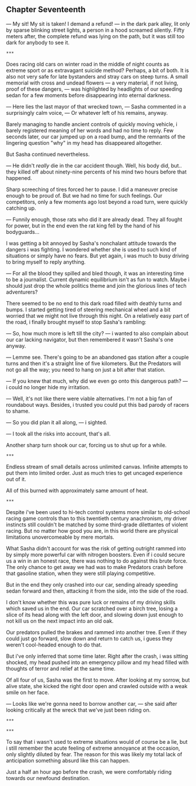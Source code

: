 Chapter Seventeenth
-------------------

— My sit! My sit is taken! I demand a refund! — in the dark park alley, lit only
by sparse blinking street lights, a person in a hood screamed silently. Fifty
meters after, the complete refund was lying on the path, but it was still too
dark for anybody to see it.

    ***

Does racing old cars on winter road in the middle of night counts as extreme
sport or as extravagant suicide method? Perhaps, a bit of both. It is also not
very safe for late bystanders and stray cars on steep turns. A small memorial
with cross and undead flowers — a very material, if not living, proof of these
dangers, — was highlighted by headlights of our speeding sedan for a few moments
before disappearing into eternal darkness.

— Here lies the last mayor of that wrecked town, — Sasha commented in a
surprisingly calm voice, — Or whatever left of his remains, anyway.

Barely managing to handle ancient controls of quickly moving vehicle, i barely
registered meaning of her words and had no time to reply. Few seconds later, our
car jumped up on a road bump, and the remnants of the lingering question "why"
in my head has disappeared altogether.

But Sasha continued nevertheless.

— He didn't *really* die in the car accident though. Well, his body did,
but.. they killed off about ninety-nine percents of his mind two hours before
that happened.

Sharp screeching of tires forced her to pause. I did a maneuver precise enough
to be proud of. But we had no time for such feelings. Our competitors, only a
few moments ago lost beyond a road turn, were quickly catching up.

— Funnily enough, those rats who did it are already dead. They all fought for
power, but in the end even the rat king fell by the hand of his bodyguards...

I was getting a bit annoyed by Sasha's nonchalant attitude towards the dangers i
was fighting. I wondered whether she is used to such kind of situations or
simply have no fears. But yet again, i was much to busy driving to bring myself
to reply anything.

— For all the blood they spilled and bled though, it was an interesting time to
be a journalist. Current dynamic equilibrium isn't as fun to watch. Maybe i
should just drop the whole politics theme and join the glorious lines of tech
adventurers?

There seemed to be no end to this dark road filled with deathly turns and
bumps. I started getting tired of steering mechanical wheel and a bit worried
that we might not live through this night. On a relatively easy part of the
road, i finally brought myself to stop Sasha's rambling:

— So, how much more is left till the city? — i wanted to also complain about our
car lacking navigator, but then remembered it wasn't Sasha's one anyway.

— Lemme see. There's going to be an abandoned gas station after a couple turns
and then it's a straight line of five kilometers. But the Predators will not go
all the way; you need to hang on just a bit after that station.

— If you knew that much, why did we even go onto this dangerous path? — i could
no longer hide my irritation.

— Well, it's not like there were viable alternatives. I'm not a big fan of
roundabout ways. Besides, i trusted you could put this bad parody of racers to
shame.

— So you did plan it all along, — i sighted.

— I took all the risks into account, that's all.

Another sharp turn shook our car, forcing us to shut up for a while.

    ***

Endless stream of small details across unlimited canvas. Infinite attempts to
put them into limited order. Just as much tries to get uncaged experience out of
it.

All of this burned with approximately same amount of heat.

    ***

Despite i've been used to hi-tech control systems more similar to old-school
racing game controls than to this twentieth century anachronism, my driver
instincts still couldn't be matched by some third-grade dilettantes of violent
racing. But no matter how good you are, in this world there are physical
limitations unovercomeable by mere mortals.

What Sasha didn't account for was the risk of getting outright rammed into by
simply more powerful car with nitrogen boosters. Even if i could secure us a win
in an honest race, there was nothing to do against this brute force. The only
chance to get away we had was to make Predators crash before that gasoline
station, when they were still playing competitive.

But in the end they only crashed into our car, sending already speeding sedan
forward and then, attacking it from the side, into the side of the road.

I don't know whether this was pure luck or remains of my driving skills which
saved us in the end. Our car scratched over a birch tree, losing a slice of its
head along with the left door, and slowing down just enough to not kill us on
the next impact into an old oak.

Our predators pulled the brakes and rammed into another tree. Even if they could
just go forward, slow down and return to catch us, i guess they weren't
cool-headed enough to do that.

But i've only inferred that some time later. Right after the crash, i was
sitting shocked, my head pushed into an emergency pillow and my head filled with
thoughts of terror and relief at the same time.

Of all four of us, Sasha was the first to move. After looking at my sorrow, but
alive state, she kicked the right door open and crawled outside with a weak
smile on her face.

— Looks like we're gonna need to borrow another car, — she said after looking
critically at the wreck that we've just been riding on.

    ***

    ***

To say that i wasn't used to extreme situations would of course be a lie, but i
still remember the acute feeling of extreme annoyance at the occasion, only
slightly diluted by fear. The reason for this was likely my total lack of
anticipation something absurd like this can happen.

Just a half an hour ago before the crash, we were comfortably riding towards our
newfound destination.
